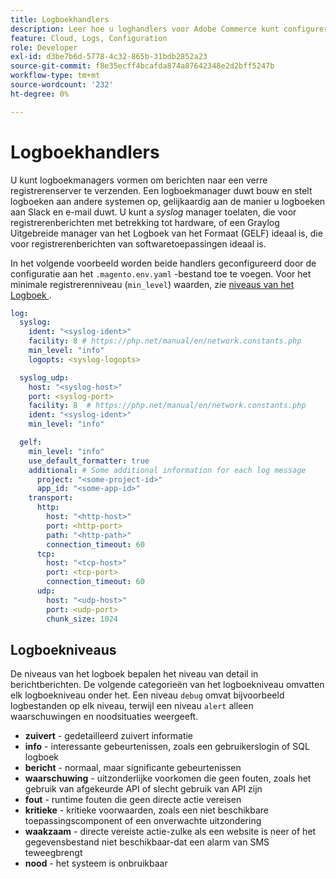 ```yaml
---
title: Logboekhandlers
description: Leer hoe u loghandlers voor Adobe Commerce kunt configureren op cloudinfrastructuur.
feature: Cloud, Logs, Configuration
role: Developer
exl-id: d3be7b6d-5778-4c32-865b-31bdb2852a23
source-git-commit: f8e35ecff4bcafda874a87642348e2d2bff5247b
workflow-type: tm+mt
source-wordcount: '232'
ht-degree: 0%

---
```


# Logboekhandlers

U kunt logboekmanagers vormen om berichten naar een verre registrerenserver te verzenden. Een logboekmanager duwt bouw en stelt logboeken aan andere systemen op, gelijkaardig aan de manier u logboeken aan Slack en e-mail duwt. U kunt a _syslog_ manager toelaten, die voor registrerenberichten met betrekking tot hardware, of een Graylog Uitgebreide manager van het Logboek van het Formaat (GELF) ideaal is, die voor registrerenberichten van softwaretoepassingen ideaal is.

In het volgende voorbeeld worden beide handlers geconfigureerd door de configuratie aan het `.magento.env.yaml` -bestand toe te voegen. Voor het minimale registrerenniveau (`min_level`) waarden, zie [ niveaus van het Logboek ](#log-levels).

```yaml
log:
  syslog:
    ident: "<syslog-ident>"
    facility: 8 # https://php.net/manual/en/network.constants.php
    min_level: "info"
    logopts: <syslog-logopts>

  syslog_udp:
    host: "<syslog-host>"
    port: <syslog-port>
    facility: 8  # https://php.net/manual/en/network.constants.php
    ident: "<syslog-ident>"
    min_level: "info"

  gelf:
    min_level: "info"
    use_default_formatter: true
    additional: # Some additional information for each log message
      project: "<some-project-id>"
      app_id: "<some-app-id>"
    transport:
      http:
        host: "<http-host>"
        port: <http-port>
        path: "<http-path>"
        connection_timeout: 60
      tcp:
        host: "<tcp-host>"
        port: <tcp-port>
        connection_timeout: 60
      udp:
        host: "<udp-host>"
        port: <udp-port>
        chunk_size: 1024
```

## Logboekniveaus

De niveaus van het logboek bepalen het niveau van detail in berichtberichten. De volgende categorieën van het logboekniveau omvatten elk logboekniveau onder het. Een niveau `debug` omvat bijvoorbeeld logbestanden op elk niveau, terwijl een niveau `alert` alleen waarschuwingen en noodsituaties weergeeft.

- **zuivert** - gedetailleerd zuivert informatie
- **info** - interessante gebeurtenissen, zoals een gebruikerslogin of SQL logboek
- **bericht** - normaal, maar significante gebeurtenissen
- **waarschuwing** - uitzonderlijke voorkomen die geen fouten, zoals het gebruik van afgekeurde API of slecht gebruik van API zijn
- **fout** - runtime fouten die geen directe actie vereisen
- **kritieke** - kritieke voorwaarden, zoals een niet beschikbare toepassingscomponent of een onverwachte uitzondering
- **waakzaam** - directe vereiste actie-zulke als een website is neer of het gegevensbestand niet beschikbaar-dat een alarm van SMS teweegbrengt
- **nood** - het systeem is onbruikbaar
